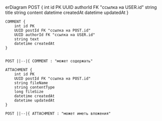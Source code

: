 erDiagram
    POST {
        int id PK
        UUID authorId FK "ссылка на USER.id"
        string title
        string content
        datetime createdAt
        datetime updatedAt
    }

    
    
    COMMENT {
        int id PK
        UUID postId FK "ссылка на POST.id"
        UUID authorId FK "ссылка на USER.id"
        string text
        datetime createdAt
    }


    POST ||--|{ COMMENT : "может содержать"

    ATTACHMENT {
        int id PK
        UUID postId FK "ссылка на POST.id"
        string fileName
        string contentType
        long fileSize
        datetime createdAt
        datetime updatedAt
    }

    POST ||--|{ ATTACHMENT : "может иметь вложения"
